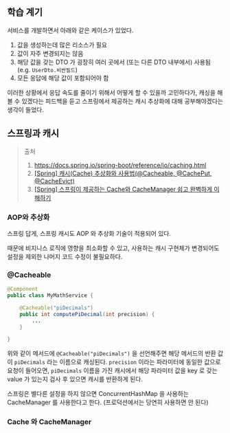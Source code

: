 ## 학습 계기
서비스를 개발하면서 아래와 같은 케이스가 있었다.

1. 값을 생성하는데 많은 리소스가 필요
2. 값이 자주 변경되지는 않음
3. 해당 값을 갖는 DTO 가 굉장히 여러 곳에서 (또는 다른 DTO 내부에서) 사용됨 (e.g. `UserDto.비싼필드`)
4. 모든 응답에 해당 값이 포함되어야 함

이러한 상황에서 응답 속도를 줄이기 위해서 어떻게 할 수 있을까 고민하다가,
캐싱을 해볼 수 있겠다는 피드백을 듣고 스프링에서 제공하는 캐시 추상화에 대해 공부해야겠다는 생각이 들었다.

## 스프링과 캐시
> 출처
> 1. https://docs.spring.io/spring-boot/reference/io/caching.html
> 2. [[Spring] 캐시(Cache) 추상화와 사용법(@Cacheable, @CachePut, @CacheEvict)](https://mangkyu.tistory.com/179)
> 3. [[Spring] 스프링이 제공하는 Cache와 CacheManager 쉽고 완벽하게 이해하기](https://mangkyu.tistory.com/370)

### AOP와 추상화
스프링 답게, 스프링 캐시도 AOP 와 추상화 기술이 적용되어 있다.

때문에 비지니스 로직에 영향을 최소화할 수 있고,
사용하는 캐시 구현체가 변경되어도 설정을 제외한 나머지 코드 수정이 불필요하다.

### @Cacheable
```java
@Component
public class MyMathService {

	@Cacheable("piDecimals")
	public int computePiDecimal(int precision) {
		...
	}

}
```

위와 같이 메서드에 `@Cacheable("piDecimals")` 을 선언해주면 해당 메서드의 반환 값이 `piDecimals` 라는 이름으로 캐싱된다.
`precision` 이라는 파라미터에 동일한 값으로 요청이 들어오면, `piDecimals` 이름을 가진 캐시에서 해당 파라미터 값을 key 로 갖는 value 가 있는지 검사 후 있으면 캐시를 반환하게 된다.

스프링은 별다른 설정을 하지 않으면 ConcurrentHashMap 을 사용하는 CacheManager 를 사용한다고 한다. (프로덕션에서는 당연히 사용하면 안 된다)

### Cache 와 CacheManager

